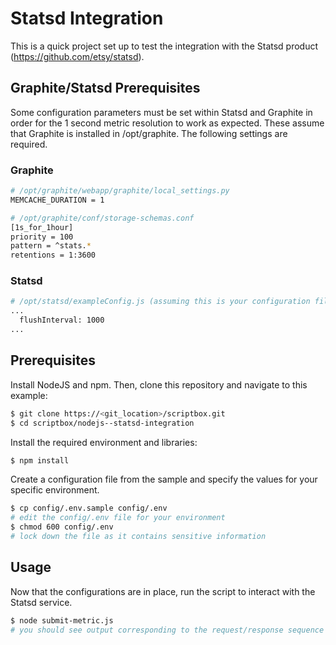 # Statsd Integration

This is a quick project set up to test the integration with the Statsd product (https://github.com/etsy/statsd).

## Graphite/Statsd Prerequisites

Some configuration parameters must be set within Statsd and Graphite in order for the 1 second metric resolution
to work as expected. These assume that Graphite is installed in /opt/graphite. The following settings are required.

### Graphite

```bash
# /opt/graphite/webapp/graphite/local_settings.py
MEMCACHE_DURATION = 1
```

```bash
# /opt/graphite/conf/storage-schemas.conf
[1s_for_1hour]
priority = 100
pattern = ^stats.*
retentions = 1:3600
```

### Statsd

```bash
# /opt/statsd/exampleConfig.js (assuming this is your configuration file)
...
  flushInterval: 1000
...
```

## Prerequisites

Install NodeJS and npm. Then, clone this repository and navigate to this example:

```bash
$ git clone https://<git_location>/scriptbox.git
$ cd scriptbox/nodejs--statsd-integration
```

Install the required environment and libraries:

```bash
$ npm install
```

Create a configuration file from the sample and specify the values for your specific environment.

```bash
$ cp config/.env.sample config/.env
# edit the config/.env file for your environment
$ chmod 600 config/.env
# lock down the file as it contains sensitive information
```

## Usage

Now that the configurations are in place, run the script to interact with the Statsd service.

```bash
$ node submit-metric.js
# you should see output corresponding to the request/response sequence
```
